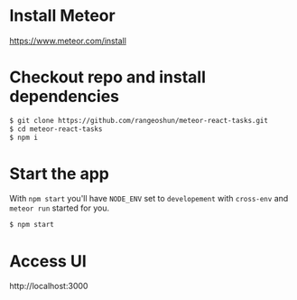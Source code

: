 # Install Meteor

https://www.meteor.com/install

# Checkout repo and install dependencies

```bash
$ git clone https://github.com/rangeoshun/meteor-react-tasks.git
$ cd meteor-react-tasks
$ npm i
```

# Start the app

With `npm start` you'll have `NODE_ENV` set to `developement` with `cross-env` and `meteor run` started for you.

```bash
$ npm start
```

# Access UI

http://localhost:3000

